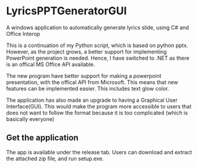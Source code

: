 # LyricsPPTGeneratorGUI
A windows application to automatically generate lyrics slide, using C# and Office Interop

This is a continuation of my Python script, which is based on python pptx. However, as the project grows, a better support for implementing PowerPoint generation is needed. Hence, I have switched to .NET as there is an offical MS Office API available.

The new program have better support for making a powerpoint presentation, with the offical API from Microsoft. This means that new features can be implemented easier. This includes text glow color.

The application has also made an upgrade to having a Graphical User Interface(GUI). This would make the program more accessible to users that does not want to follow the format because it is too complicated (which is basically everyone)

## Get the application
The app is available under the release tab. Users can download and extract the attached zip file, and run setup.exe.
